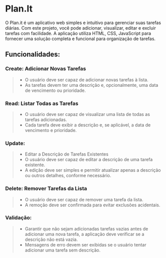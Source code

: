 
# Plan.It 
O Plan.it é um aplicativo web simples e intuitivo para gerenciar suas tarefas diárias. Com este projeto, você pode adicionar, visualizar, editar e excluir tarefas com facilidade. A aplicação utiliza HTML, CSS, JavaScript para fornecer uma solução completa e funcional para organização de tarefas.


## Funcionalidades:

### **Create:** Adicionar Novas Tarefas
> - O usuário deve ser capaz de adicionar novas tarefas à lista.
> - As tarefas devem ter uma descrição e, opcionalmente, uma data de vencimento ou prioridade.

### **Read:** Listar Todas as Tarefas
> - O usuário deve ser capaz de visualizar uma lista de todas as tarefas adicionadas.
> - Cada tarefa deve exibir a descrição e, se aplicável, a data de vencimento e prioridade.

### **Update:** 
> - Editar a Descrição de Tarefas Existentes
> - O usuário deve ser capaz de editar a descrição de uma tarefa existente.
> - A edição deve ser simples e permitir atualizar apenas a descrição ou outros detalhes, conforme necessário.

### **Delete:** Remover Tarefas da Lista
> - O usuário deve ser capaz de remover uma tarefa da lista.
> - A remoção deve ser confirmada para evitar exclusões acidentais.

### **Validação:**
> - Garantir que não sejam adicionadas tarefas vazias antes de adicionar uma nova tarefa, a aplicação deve verificar se a descrição não está vazia.
> - Mensagens de erro devem ser exibidas se o usuário tentar adicionar uma tarefa sem descrição.
